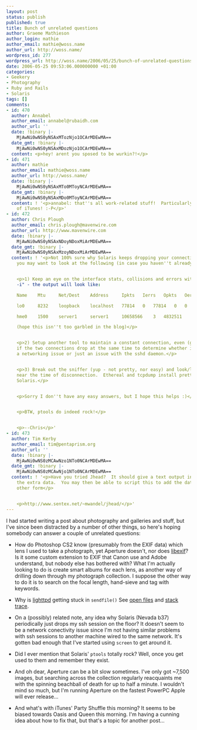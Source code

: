 ```yaml
---
layout: post
status: publish
published: true
title: Bunch of unrelated questions
author: Graeme Mathieson
author_login: mathie
author_email: mathie@woss.name
author_url: http://woss.name/
wordpress_id: 277
wordpress_url: http://woss.name/2006/05/25/bunch-of-unrelated-questions/
date: 2006-05-25 09:53:06.000000000 +01:00
categories:
- Geekery
- Photography
- Ruby and Rails
- Solaris
tags: []
comments:
- id: 470
  author: Annabel
  author_email: annabel@rubaidh.com
  author_url: ''
  date: !binary |-
    MjAwNi0wNS0yNSAxMTozNjo1OCArMDEwMA==
  date_gmt: !binary |-
    MjAwNi0wNS0yNSAxMDozNjo1OCArMDEwMA==
  content: <p>hey! arent you sposed to be wurkin?!</p>
- id: 471
  author: mathie
  author_email: mathie@woss.name
  author_url: http://woss.name/
  date: !binary |-
    MjAwNi0wNS0yNSAxMTo0MToyNCArMDEwMA==
  date_gmt: !binary |-
    MjAwNi0wNS0yNSAxMDo0MToyNCArMDEwMA==
  content: ! '<p>annabel: that''s all work-related stuff!  Particularly the twiddling
    of iTunes! :-P</p>'
- id: 472
  author: Chris Plough
  author_email: chris.plough@mavenwire.com
  author_url: http://www.mavenwire.com
  date: !binary |-
    MjAwNi0wNS0yNSAxNDoyNDoxMiArMDEwMA==
  date_gmt: !binary |-
    MjAwNi0wNS0yNSAxMzoyNDoxMiArMDEwMA==
  content: ! '<p>Not 100% sure why Solaris keeps dropping your connection - though
    you may want to look at the following (in case you haven''t already):</p>


    <p>1) Keep an eye on the interface stats, collisions and errors with "netstat
    -i" - the output will look like:

    Name    Mtu     Net/Dest    Address     Ipkts   Ierrs   Opkts   Oerrs   Collis  Queue

    lo0     8232    loopback    localhost   77814   0   77814   0   0   0

    hme0    1500    server1     server1     10658566    3   4832511     0   279257  0

    (hope this isn''t too garbled in the blog)</p>


    <p>2) Setup another tool to maintain a constant connection, even (gasp) telnet.  See
    if the two connections drop at the same time to determine whether it is truly
    a networking issue or just an issue with the sshd daemon.</p>


    <p>3) Break out the sniffer (yup - not pretty, nor easy) and look/log the packets
    near the time of disconnection.  Ethereal and tcpdump install pretty easily on
    Solaris.</p>


    <p>Sorry I don''t have any easy answers, but I hope this helps :)</p>


    <p>BTW, ptools do indeed rock!</p>


    <p>--Chris</p>'
- id: 473
  author: Tim Kerby
  author_email: tim@pentaprism.org
  author_url: ''
  date: !binary |-
    MjAwNi0wNS0zMCAwNzo1NTo0NCArMDEwMA==
  date_gmt: !binary |-
    MjAwNi0wNS0zMCAwNjo1NTo0NCArMDEwMA==
  content: ! '<p>Have you tried Jhead?  It should give a text output including all
    the extra data.  You may then be able to script this to add the data back in some
    other form</p>


    <p>http://www.sentex.net/~mwandel/jhead/</p>'
---
```

I had started writing a post about photography and galleries and stuff, but I've since been distracted by a number of other things, so here's hoping somebody can answer a couple of unrelated questions:

* How do Photoshop CS2 know (presumably from the EXIF data) which lens I used to take a photograph, yet Aperture doesn't, nor does [libexif](http://libexif.sourceforge.net/)?  Is it some custom extension to EXIF that Canon use and Adobe understand, but nobody else has bothered with?  What I'm actually looking to do is create smart albums for each lens, as another way of drilling down through my photograph collection.  I suppose the other way to do it is to search on the focal length, hand-sieve and tag with keywords.

* Why is [lighttpd](http://www.lighttpd.net/) getting stuck in `sendfile()`  See [open files](http://woss.name/dist/lighttpd.pfiles.txt) and [stack trace](http://woss.name/dist/lighttpd.pstack.txt).

* On a (possibly) related note, any idea why Solaris (Nevada b37) periodically just drops my ssh session on the floor?  It doesn't seem to be a network conectivity issue since I'm not having similar problems with ssh sessions to another machine wired to the same network.  It's gotten bad enough that I've started using `screen` to get around it.

* Did I ever mention that Solaris' `ptools` totally rock?  Well, once you get used to them and remember they exist.

* And oh dear, Aperture can be a bit slow sometimes.  I've only got ~7,500 images, but searching across the collection regularly reacquaints me with the spinning beachball of death for up to half a minute.  I wouldn't mind so much, but I'm running Aperture on the fastest PowerPC Apple will ever release...

* And what's with iTunes' Party Shuffle this morning?  It seems to be biased towards Oasis and Queen this morning.  I'm having a cunning idea about how to fix that, but that's a topic for another post...
